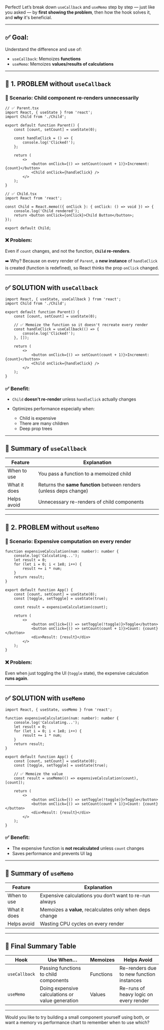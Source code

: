 Perfect! Let’s break down `useCallback` and `useMemo` step by step — just like you asked — by **first showing the problem**, then how the hook solves it, and **why** it's beneficial.

---

## ✅ Goal:

Understand the difference and use of:

-  `useCallback`: Memoizes **functions**
-  `useMemo`: Memoizes **values/results of calculations**

---

## 🧱 1. PROBLEM without `useCallback`

### 🤯 Scenario: Child component re-renders unnecessarily

```tsx
// ✅ Parent.tsx
import React, { useState } from 'react';
import Child from './Child';

export default function Parent() {
	const [count, setCount] = useState(0);

	const handleClick = () => {
		console.log('Clicked!');
	};

	return (
		<>
			<button onClick={() => setCount(count + 1)}>Increment: {count}</button>
			<Child onClick={handleClick} />
		</>
	);
}
```

```tsx
// ✅ Child.tsx
import React from 'react';

const Child = React.memo(({ onClick }: { onClick: () => void }) => {
	console.log('Child rendered');
	return <button onClick={onClick}>Child Button</button>;
});

export default Child;
```

### ❌ Problem:

Even if `count` changes, and not the function, **`Child` re-renders**.

➡️ Why?
Because on every render of `Parent`, a **new instance** of `handleClick` is created (function is redefined), so React thinks the prop `onClick` changed.

---

## ✅ SOLUTION with `useCallback`

```tsx
import React, { useState, useCallback } from 'react';
import Child from './Child';

export default function Parent() {
	const [count, setCount] = useState(0);

	// ✅ Memoize the function so it doesn't recreate every render
	const handleClick = useCallback(() => {
		console.log('Clicked!');
	}, []);

	return (
		<>
			<button onClick={() => setCount(count + 1)}>Increment: {count}</button>
			<Child onClick={handleClick} />
		</>
	);
}
```

### ✅ Benefit:

-  `Child` **doesn’t re-render** unless `handleClick` actually changes
-  Optimizes performance especially when:

   -  Child is expensive
   -  There are many children
   -  Deep prop trees

---

## 🧠 Summary of `useCallback`

| Feature      | Explanation                                                        |
| ------------ | ------------------------------------------------------------------ |
| When to use  | You pass a function to a memoized child                            |
| What it does | Returns the **same function** between renders (unless deps change) |
| Helps avoid  | Unnecessary re-renders of child components                         |

---

## 🧱 2. PROBLEM without `useMemo`

### 🤯 Scenario: Expensive computation on every render

```tsx
function expensiveCalculation(num: number): number {
	console.log('Calculating...');
	let result = 0;
	for (let i = 0; i < 1e8; i++) {
		result += i * num;
	}
	return result;
}

export default function App() {
	const [count, setCount] = useState(0);
	const [toggle, setToggle] = useState(true);

	const result = expensiveCalculation(count);

	return (
		<>
			<button onClick={() => setToggle(!toggle)}>Toggle</button>
			<button onClick={() => setCount(count + 1)}>Count: {count}</button>
			<div>Result: {result}</div>
		</>
	);
}
```

### ❌ Problem:

Even when just toggling the UI (`toggle` state), the expensive calculation **runs again**.

---

## ✅ SOLUTION with `useMemo`

```tsx
import React, { useState, useMemo } from 'react';

function expensiveCalculation(num: number): number {
	console.log('Calculating...');
	let result = 0;
	for (let i = 0; i < 1e8; i++) {
		result += i * num;
	}
	return result;
}

export default function App() {
	const [count, setCount] = useState(0);
	const [toggle, setToggle] = useState(true);

	// ✅ Memoize the value
	const result = useMemo(() => expensiveCalculation(count), [count]);

	return (
		<>
			<button onClick={() => setToggle(!toggle)}>Toggle</button>
			<button onClick={() => setCount(count + 1)}>Count: {count}</button>
			<div>Result: {result}</div>
		</>
	);
}
```

### ✅ Benefit:

-  The expensive function is **not recalculated** unless `count` changes
-  Saves performance and prevents UI lag

---

## 🧠 Summary of `useMemo`

| Feature      | Explanation                                              |
| ------------ | -------------------------------------------------------- |
| When to use  | Expensive calculations you don’t want to re-run always   |
| What it does | Memoizes a **value**, recalculates only when deps change |
| Helps avoid  | Wasting CPU cycles on every render                       |

---

## 🧠 Final Summary Table

| Hook          | Use When…                                        | Memoizes  | Helps Avoid                              |
| ------------- | ------------------------------------------------ | --------- | ---------------------------------------- |
| `useCallback` | Passing functions to child components            | Functions | Re-renders due to new function instances |
| `useMemo`     | Doing expensive calculations or value generation | Values    | Re-runs of heavy logic on every render   |

---

Would you like to try building a small component yourself using both, or want a memory vs performance chart to remember when to use which?
